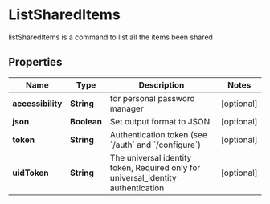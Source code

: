 

# ListSharedItems

listSharedItems is a command to list all the items been shared

## Properties

| Name | Type | Description | Notes |
|------------ | ------------- | ------------- | -------------|
|**accessibility** | **String** | for personal password manager |  [optional] |
|**json** | **Boolean** | Set output format to JSON |  [optional] |
|**token** | **String** | Authentication token (see &#x60;/auth&#x60; and &#x60;/configure&#x60;) |  [optional] |
|**uidToken** | **String** | The universal identity token, Required only for universal_identity authentication |  [optional] |




